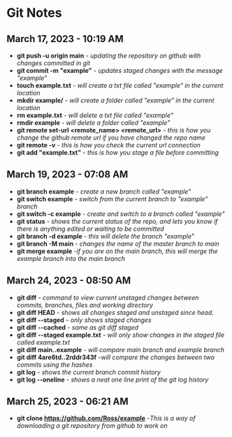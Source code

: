 # Git Notes
## March 17, 2023 - 10:19 AM
- **git push -u origin main** - *updating the repository on github with changes committed in git*
- **git commit -m "example"** - *updates staged changes with the message "example"*
- **touch example.txt** - *will create a txt file called "example" in the current location*
- **mkdir example/** - *will create a folder called "example" in the current location*
- **rm example.txt** - *will delete a txt file called "example"*
- **rmdir example** - *will delete a folder called "example"*
- **git remote set-url <remote_name> <remote_url>** - *this is how you change the github remote url if you have changed the repo name*
- **git remote -v** - *this is how you check the current url connection*
- **git add "example.txt"** - *this is how you stage a file before committing*

## March 19, 2023 - 07:08 AM
- **git branch example** - *create a new branch called "example"*
- **git switch example** - *switch from the current branch to "example" branch*
- **git switch -c example** - *create and switch to a branch called "example"*
- **git status** - *shows the current status of the repo, and lets you know if there is anything edited or waiting to be committed*
- **git branch -d example** - *this will delete the branch "example"*
- **git branch -M main** - *changes the name of the master branch to main*
- **git merge example** -*if you are on the main branch, this will merge the example branch into the main branch*
## March 24, 2023 - 08:50 AM
- **git diff** - *command to view current unstaged changes between commits, branches, files and working directory*
- **git diff HEAD** - *shows all changes staged and unstaged since head.*
- **git diff --staged** - *only shows staged changes*
- **git diff --cached** - *same as git diff staged*
- **git diff --staged example.txt** - *will only show changes in the staged file called example.txt*
- **git diff main..example** - *will compare main branch and example branch*
- **git diff 4are6td..2rddr343f** -*will compare the changes between two commits using the hashes*
- **git log** - *shows the current branch commit history*
- **git log --oneline** - *shows a neat one line print of the git log history*
## March 25, 2023 - 06:21 AM
- **git clone https://github.com/Ross/example** -*This is a way of downloading a git repository from github to work on*


